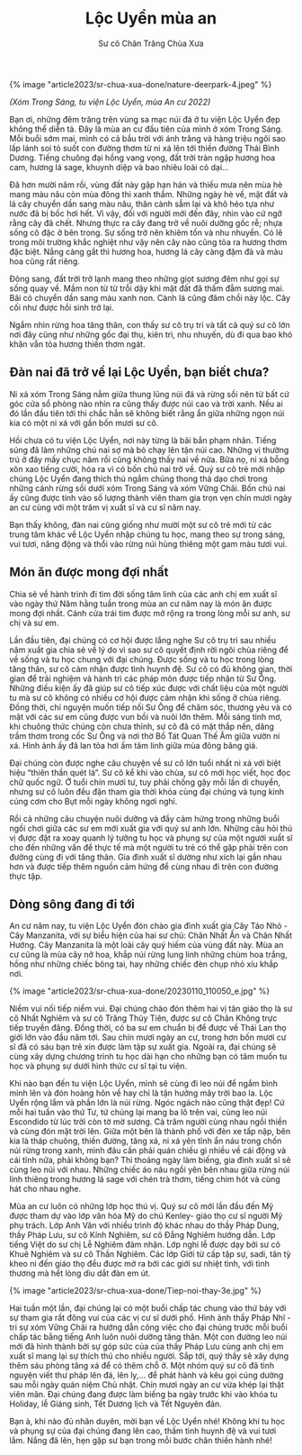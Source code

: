 ﻿---
title: Lộc Uyển mùa an
author: Sư cô Chân Trăng Chùa Xưa
---

{% image "article2023/sr-chua-xua-done/nature-deerpark-4.jpeg" %}

*(Xóm Trong Sáng, tu viện Lộc Uyển, mùa An cư 2022)*

Bạn ơi, những đêm trăng trên vùng sa mạc núi đá ở tu viện Lộc Uyển đẹp không thể diễn tả. Đây là mùa an cư đầu tiên của mình ở xóm Trong Sáng. Mỗi buổi sớm mai, mình có cả bầu trời với ánh trăng và hàng triệu ngôi sao lấp lánh soi tỏ suốt con đường thơm từ ni xá lên tới thiền đường Thái Bình Dương. Tiếng chuông đại hồng vang vọng, đất trời tràn ngập hương hoa cam, hương lá sage, khuynh diệp và bao nhiêu loài cỏ dại…

Đã hơn mười năm rồi, vùng đất này gặp hạn hán và thiếu mưa nên mùa hè mang màu nâu còn mùa đông thì xanh thắm. Những ngày hè về, mặt đất và lá cây chuyển dần sang màu nâu, thân cành sẫm lại và khô héo tựa như nước đã bị bốc hơi hết. Vì vậy, đối với người mới đến đây, nhìn vào cứ ngỡ rằng cây đã chết. Nhưng thực ra cây đang trở về nuôi dưỡng gốc rễ; nhựa sống cô đặc ở bên trong. Sự sống trở nên khiêm tốn và nhu nhuyến. Có lẽ trong môi trường khắc nghiệt như vậy nên cây nào cũng tỏa ra hương thơm đặc biệt. Nắng càng gắt thì hương hoa, hương lá cây càng đậm đà và màu hoa cũng rất riêng. 

Đông sang, đất trời trở lạnh mang theo những giọt sương đêm như gọi sự sống quay về. Mầm non từ từ trỗi dậy khi mặt đất đã thấm đẫm sương mai. Bãi cỏ chuyển dần sang màu xanh non. Cành lá cũng đâm chồi nảy lộc. Cây cối như được hồi sinh trở lại. 

Ngắm nhìn rừng hoa tăng thân, con thấy sư cô trụ trì và tất cả quý sư cô lớn nơi đây cũng như những gốc đại thụ, kiên trì, nhu nhuyến, dù đi qua bao khó khăn vẫn tỏa hương thiền thơm ngát. 

## Đàn nai đã trở về lại Lộc Uyển, bạn biết chưa?

Ni xá xóm Trong Sáng nằm giữa thung lũng núi đá và rừng sồi nên từ bất cứ góc cửa sổ phòng nào nhìn ra cũng thấy được núi cao và trời xanh. Nếu ai đó lần đầu tiên tới thì chắc hẳn sẽ không biết rằng ẩn giữa những ngọn núi kia có một ni xá với gần bốn mươi sư cô. 

Hồi chưa có tu viện Lộc Uyển, nơi này từng là bãi bắn phạm nhân. Tiếng súng đã làm những chú nai sợ mà bỏ chạy lên tận núi cao. Những vị thường trú ở đây mấy chục năm rồi cũng không thấy nai về nữa. Bữa nọ, ni xá bỗng xôn xao tiếng cười, hóa ra vì có bốn chú nai trở về. Quý sư cô trẻ mới nhập chúng Lộc Uyển đang thích thú ngắm chúng thong thả dạo chơi trong những cánh rừng sồi dưới xóm Trong Sáng và xóm Vững Chãi. Bốn chú nai ấy cũng được tính vào số lượng thành viên tham gia trọn vẹn chín mươi ngày an cư cùng với một trăm vị xuất sĩ và cư sĩ năm nay. 

Bạn thấy không, đàn nai cũng giống như mười một sư cô trẻ mới từ các trung tâm khác về Lộc Uyển nhập chúng tu học, mang theo sự trong sáng, vui tươi, năng động và thổi vào rừng núi hùng thiêng một gam màu tươi vui. 

## Món ăn được mong đợi nhất

Chia sẻ về hành trình đi tìm đời sống tâm linh của các anh chị em xuất sĩ vào ngày thứ Năm hằng tuần trong mùa an cư năm nay là món ăn được mong đợi nhất. Cánh cửa trái tim được mở rộng ra trong lòng mỗi sư anh, sư chị và sư em.

Lần đầu tiên, đại chúng có cơ hội được lắng nghe Sư cô trụ trì sau nhiều năm xuất gia chia sẻ về lý do vì sao sư cô quyết định rời ngôi chùa riêng để về sống và tu học chung với đại chúng. Được sống và tu học trong lòng tăng thân, sư cô cảm nhận được tình huynh đệ. Sư cô có đủ không gian, thời gian để trải nghiệm và hành trì các pháp môn được tiếp nhận từ Sư Ông. Những điều kiện ấy đã giúp sư cô tiếp xúc được với chất liệu của một người tu mà sư cô không có nhiều cơ hội được cảm nhận khi sống ở chùa riêng. Đồng thời, chí nguyện muốn tiếp nối Sư Ông để chăm sóc, thương yêu và có mặt với các sư em cũng được vun bồi và nuôi lớn thêm. Mỗi sáng tinh mơ, khi chuông thức chúng còn chưa thỉnh, sư cô đã có mặt thắp nến, dâng trầm thơm trong cốc Sư Ông và nơi thờ Bồ Tát Quan Thế Âm giữa vườn ni xá. Hình ảnh ấy đã lan tỏa hơi ấm tâm linh giữa mùa đông băng giá. 

Đại chúng còn được nghe câu chuyện về sư cô lớn tuổi nhất ni xá với biệt hiệu “thiên thần quét lá”. Sư cô kể khi vào chùa, sư cô mới học viết, học đọc chữ quốc ngữ. Ở tuổi chín mươi tư, tuy phải chống gậy mỗi lần di chuyển, nhưng sư cô luôn đều đặn tham gia thời khóa cùng đại chúng và tụng kinh cúng cơm cho Bụt mỗi ngày không ngơi nghỉ. 

Rồi cả những câu chuyện nuôi dưỡng và đầy cảm hứng trong những buổi ngồi chơi giữa các sư em mới xuất gia với quý sư anh lớn. Những câu hỏi thú vị được đặt ra xoay quanh lý tưởng tu học và phụng sự của một người xuất sĩ cho đến những vấn đề thực tế mà một người tu trẻ có thể gặp phải trên con đường cùng đi với tăng thân. Gia đình xuất sĩ dường như xích lại gần nhau hơn và được tiếp thêm nguồn cảm hứng để cùng nhau đi trên con đường thực tập. 

## Dòng sông đang đi tới

An cư năm nay, tu viện Lộc Uyển đón chào gia đình xuất gia Cây Táo Nhỏ - Cây Manzanita, với sự biểu hiện của hai sư chú: Chân Nhất Ấn và Chân Nhất Hướng. Cây Manzanita là một loài cây quý hiếm của vùng đất này. Mùa an cư cũng là mùa cây nở hoa, khắp núi rừng lung linh những chùm hoa trắng, hồng như những chiếc bông tai, hay những chiếc đèn chụp nhỏ xíu khắp nơi. 

{% image "article2023/sr-chua-xua-done/20230110_110050_e.jpg" %}

Niềm vui nối tiếp niềm vui. Đại chúng chào đón thêm hai vị tân giáo thọ là sư cô Nhất Nghiêm và sư cô Trăng Thủy Tiên, được sư cô Chân Không trực tiếp truyền đăng. Đồng thời, có ba sư em chuẩn bị để được về Thái Lan thọ giới lớn vào đầu năm tới. Sau chín mươi ngày an cư, trong hơn bốn mươi cư sĩ đã có sáu bạn trẻ xin được làm tập sự xuất gia. Ngoài ra, đại chúng sẽ cùng xây dựng chương trình tu học dài hạn cho những bạn có tâm muốn tu học và phụng sự dưới hình thức cư sĩ tại tu viện. 

Khi nào bạn đến tu viện Lộc Uyển, mình sẽ cùng đi leo núi để ngắm bình minh lên và đón hoàng hôn về hay chỉ là tận hưởng mây trời bao la. Lộc Uyển rộng lắm và phần lớn là núi rừng. Ngóc ngách nào cũng thật đẹp! Cứ mỗi hai tuần vào thứ Tư, tứ chúng lại mang ba lô trên vai, cùng leo núi Escondido từ lúc trời còn tờ mờ sương. Cả trăm người cùng nhau ngồi thiền và cùng đón mặt trời lên. Giữa một bên là thành phố với đèn xe tấp nập, bên kia là tháp chuông, thiền đường, tăng xá, ni xá yên tĩnh ẩn náu trong chốn núi rừng trong xanh, mình đâu cần phải quán chiếu gì nhiều về cái động và cái tĩnh nữa, phải không bạn? Thi thoảng ngày làm biếng, gia đình xuất sĩ sẽ cùng leo núi với nhau. Những chiếc áo nâu ngồi yên bên nhau giữa rừng núi linh thiêng trong hương lá sage với chén trà thơm, tiếng chim hót và cùng hát cho nhau nghe.

Mùa an cư luôn có những lớp học thú vị. Quý sư cô mới lần đầu đến Mỹ được tham dự vào lớp văn hóa Mỹ do chú Kenley- giáo thọ cư sĩ người Mỹ phụ trách. Lớp Anh Văn với nhiều trình độ khác nhau do thầy Pháp Dung, thầy Pháp Lưu, sư cô Kính Nghiêm, sư cô Đẳng Nghiêm hướng dẫn. Lớp tiếng Việt do sư chị Lễ Nghiêm đảm nhận. Lớp nghi lễ được dạy bởi sư cô Khuê Nghiêm và sư cô Thần Nghiêm. Các lớp Giới từ cấp tập sự, sadi, tân tỳ kheo ni đến giáo thọ đều được mở ra bởi các giới sư nhiệt tình, với tình thương mà hết lòng dìu dắt đàn em út. 

{% image "article2023/sr-chua-xua-done/Tiep-noi-thay-3e.jpg" %}

Hai tuần một lần, đại chúng lại có một buổi chấp tác chung vào thứ bảy với sự tham gia rất đông vui của các vị cư sĩ dưới phố. Hình ảnh thầy Pháp Nhĩ - tri sự xóm Vững Chãi ra hướng dẫn công việc cho đại chúng trước mỗi buổi chấp tác bằng tiếng Anh luôn nuôi dưỡng tăng thân. Một con đường leo núi mới đã hình thành bởi sự góp sức của của thầy Pháp Lưu cùng anh chị em xuất sĩ mang lại sự thích thú cho nhiều người. Sắp tới, quý thầy sẽ xây dựng thêm sáu phòng tăng xá để có thêm chỗ ở. Một nhóm quý sư cô đã tình nguyện viết thư pháp lên đá, lên ly,… để phát hành và kêu gọi cúng dường sau mỗi ngày quán niệm Chủ nhật. Chín mươi ngày an cư vừa khép lại thật viên mãn. Đại chúng đang được làm biếng ba ngày trước khi vào khóa tu Holiday, lễ Giáng sinh, Tết Dương lịch và Tết Nguyên đán. 

Bạn à, khi nào đủ nhân duyên, mời bạn về Lộc Uyển nhé! Không khí tu học và phụng sự của đại chúng đang lên cao, thấm tình huynh đệ và vui tươi lắm. Nắng đã lên, hẹn gặp sư bạn trong mỗi bước chân thiền hành nhé! 
